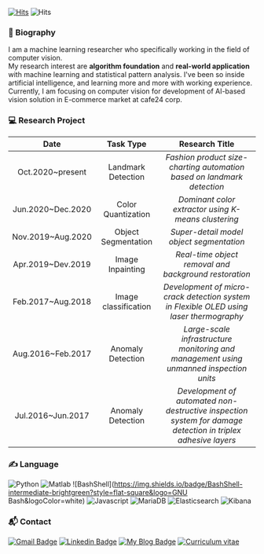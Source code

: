 [![Hits](https://hits.seeyoufarm.com/api/count/incr/badge.svg?url=https%3A%2F%2Fgithub.com%2Fpjh5672&count_bg=%2379C83D&title_bg=%23555555&icon=&icon_color=%23E7E7E7&title=hits&edge_flat=false)](https://hits.seeyoufarm.com)
![Hits](https://img.shields.io/github/followers/pjh5672?label=Follow)

### :wave: Biography
I am a machine learning researcher who specifically working in the field of computer vision.  
My research interest are **algorithm foundation** and **real-world application** with machine learning and statistical pattern analysis. I've been so inside artificial intelligence, and learning more and more with working experience. Currently, I am focusing on computer vision for development of AI-based vision solution in E-commerce market at cafe24 corp. 

### :computer: Research Project
|**Date** | **Task Type** | **Research Title** |
|:------:|:-:|:-:|
| Oct.2020~present | Landmark Detection | *Fashion product size-charting automation based on landmark detection* |
| Jun.2020~Dec.2020 | Color Quantization | *Dominant color extractor using K-means clustering* |
| Nov.2019~Aug.2020 | Object Segmentation | *Super-detail model object segmentation* |
| Apr.2019~Dev.2019 | Image Inpainting | *Real-time object removal and background restoration* |
| Feb.2017~Aug.2018 | Image classification | *Development of micro-crack detection system in Flexible OLED using laser thermography* |
| Aug.2016~Feb.2017 | Anomaly Detection | *Large-scale infrastructure monitoring and management using unmanned inspection units* |
| Jul.2016~Jun.2017 | Anomaly Detection | *Development of automated non-destructive inspection system for damage detection in triplex adhesive layers* |


### :writing_hand: Language
![Python](https://img.shields.io/badge/Python-advanced-blue?style=flat-square&logo=python&logoColor=white)  ![Matlab](https://img.shields.io/badge/Matlab-advanced-blue?style=flat-square&logo=mathworks&logoColor=white) 
![BashShell](https://img.shields.io/badge/BashShell-intermediate-brightgreen?style=flat-square&logo=GNU Bash&logoColor=white) ![Javascript](https://img.shields.io/badge/JAVASCRIPT-intermediate-brightgreen?style=flat-square&logo=javascript&logoColor=white) 
![MariaDB](https://img.shields.io/badge/MariaDB-Novice-9cf?style=flat-square&logo=MariaDB&logoColor=white) ![Elasticsearch](https://img.shields.io/badge/Elasticsearch-Novice-9cf?style=flat-square&logo=Elasticsearch&logoColor=white) ![Kibana](https://img.shields.io/badge/Kibana-Novice-9cf?style=flat-square&logo=Kibana&logoColor=white)

### :mailbox_with_mail: Contact
[![Gmail Badge](https://img.shields.io/badge/Gmail-d14836?style=flat-square&logo=Gmail&logoColor=white&link=mailto:harimkang4422@gmail.com)](mailto:pjh5672.dev@gmail.com) [![Linkedin Badge](https://img.shields.io/badge/-LinkedIn-blue?style=flat-square&logo=Linkedin&logoColor=white&link=https://www.linkedin.com/in/jiho-park-9a5595163)](https://www.linkedin.com/in/jiho-park-9a5595163) [![My Blog Badge](http://img.shields.io/badge/My%20Blog-important?style=flat-square&logo=github&link=https://big-dream-world.tistory.com)](https://big-dream-world.tistory.com) [![Curriculum vitae](http://img.shields.io/badge/Curriculum%20Vitae-blueviolet?style=flat-square&logo=github&link=https://big-dream-world.tistory.com)](https://drive.google.com/file/d/1VDHg8mK9uvVRnKOcxMv7EqzrO4LMHETP/view?usp=sharing)
